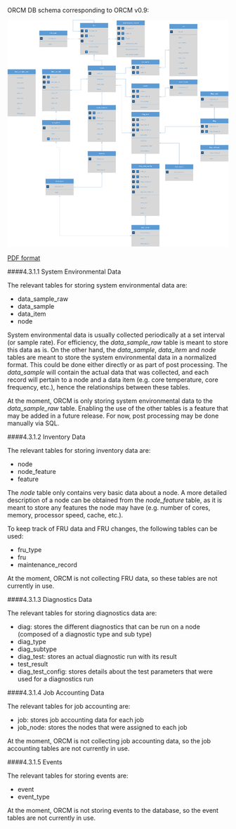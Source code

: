 ORCM DB schema corresponding to ORCM v0.9:

![ORCM DB Schema](4-Developer-Guide/4.3-ORCM-DB-Schema/ORCM-DB-ER-diagram-ORCMv0.9_DBv2.0.png)

[PDF format](https://github.com/open-mpi/orcm/wiki/4-Developer-Guide/4.3-ORCM-DB-Schema/ORCM-DB-ER-diagram-ORCMv0.9_DBv2.0.pdf)

####4.3.1.1 System Environmental Data

The relevant tables for storing system environmental data are:

* data_sample_raw
* data_sample
* data_item
* node

System environmental data is usually collected periodically at a set interval (or sample rate).  For efficiency, the _data_sample_raw_ table is meant to store this data as is.  On the other hand, the _data_sample_, _data_item_ and _node_ tables are meant to store the system environmental data in a normalized format.  This could be done either directly or as part of post processing.  The _data_sample_ will contain the actual data that was collected, and each record will pertain to a node and a data item (e.g. core temperature, core frequency, etc.), hence the relationships between these tables.

At the moment, ORCM is only storing system environmental data to the _data_sample_raw_ table.  Enabling the use of the other tables is a feature that may be added in a future release.  For now, post processing may be done manually via SQL.

####4.3.1.2 Inventory Data

The relevant tables for storing inventory data are:

* node
* node_feature
* feature

The _node_ table only contains very basic data about a node.  A more detailed description of a node can be obtained from the _node_feature_ table, as it is meant to store any features the node may have (e.g. number of cores, memory, processor speed, cache, etc.).

To keep track of FRU data and FRU changes, the following tables can be used:

* fru_type
* fru
* maintenance_record

At the moment, ORCM is not collecting FRU data, so these tables are not currently in use.

####4.3.1.3 Diagnostics Data

The relevant tables for storing diagnostics data are:

* diag: stores the different diagnostics that can be run on a node (composed of a diagnostic type and sub type)
* diag_type
* diag_subtype
* diag_test: stores an actual diagnostic run with its result
* test_result
* diag_test_config: stores details about the test parameters that were used for a diagnostics run

####4.3.1.4 Job Accounting Data

The relevant tables for job accounting are:

* job: stores job accounting data for each job
* job_node: stores the nodes that were assigned to each job

At the moment, ORCM is not collecting job accounting data, so the job accounting tables are not currently in use.

####4.3.1.5 Events

The relevant tables for storing events are:

* event
* event_type

At the moment, ORCM is not storing events to the database, so the event tables are not currently in use.